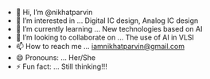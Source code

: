- 👋 Hi, I’m @nikhatparvin
- 👀 I’m interested in ... Digital IC design, Analog IC design
- 🌱 I’m currently learning ... New technologies based on AI
- 💞️ I’m looking to collaborate on ... The use of AI in VLSI
- 📫 How to reach me ... iamnikhatparvin@gmail.com
- 😄 Pronouns: ... Her/She
- ⚡ Fun fact: ... Still thinking!!!

<!---
nikhatparvin/nikhatparvin is a ✨ special ✨ repository because its `README.md` (this file) appears on your GitHub profile.
You can click the Preview link to take a look at your changes.
--->
